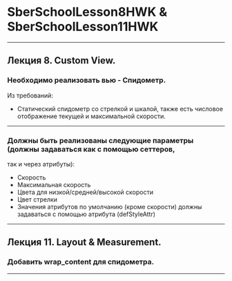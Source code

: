 # SberSchoolLesson8HWK & SberSchoolLesson11HWK
-----------------------------------------------------------------------------------------------------------------------------------------------------
## Лекция 8. Custom View.

### Необходимо реализовать вью - Спидометр. 
Из требований:
* Статический спидометр со стрелкой и шкалой, также есть числовое отображение текущей и 
максимальной скорости.
----------------------------------------------------------------------------------------------------------------------------------------------------- 
### Должны быть реализованы следующие параметры (должны задаваться как с помощью сеттеров, 
так и через атрибуты):
* Скорость
* Максимальная скорость
* Цвета для низкой/средней/высокой скорости
* Цвет стрелки
* Значения атрибутов по умолчанию (кроме скорости) должны задаваться с помощью атрибута
 (defStyleAttr)
-----------------------------------------------------------------------------------------------------------------------------------------------------
## Лекция 11. Layout & Measurement.

### Добавить wrap_content для спидометра. 
-----------------------------------------------------------------------------------------------------------------------------------------------------